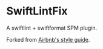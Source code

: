 # SwiftLintFix

A swiftlint + swiftformat SPM plugin.

Forked from [Airbnb's style guide](https://github.com/airbnb/swift).

